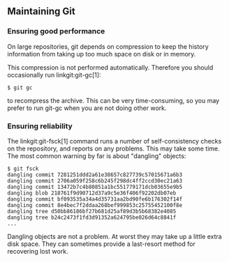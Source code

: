 ## Maintaining Git ##

### Ensuring good performance ###

On large repositories, git depends on compression to keep the history
information from taking up too much space on disk or in memory.

This compression is not performed automatically.  Therefore you
should occasionally run linkgit:git-gc[1]:

    $ git gc

to recompress the archive.  This can be very time-consuming, so
you may prefer to run git-gc when you are not doing other work.


### Ensuring reliability ###

The linkgit:git-fsck[1] command runs a number of self-consistency checks
on the repository, and reports on any problems.  This may take some
time.  The most common warning by far is about "dangling" objects:

    $ git fsck
    dangling commit 7281251ddd2a61e38657c827739c57015671a6b3
    dangling commit 2706a059f258c6b245f298dc4ff2ccd30ec21a63
    dangling commit 13472b7c4b80851a1bc551779171dcb03655e9b5
    dangling blob 218761f9d90712d37a9c5e36f406f92202db07eb
    dangling commit bf093535a34a4d35731aa2bd90fe6b176302f14f
    dangling commit 8e4bec7f2ddaa268bef999853c25755452100f8e
    dangling tree d50bb86186bf27b681d25af89d3b5b68382e4085
    dangling tree b24c2473f1fd3d91352a624795be026d64c8841f
    ...

Dangling objects are not a problem.  At worst they may take up a little
extra disk space.  They can sometimes provide a last-resort method for
recovering lost work.
